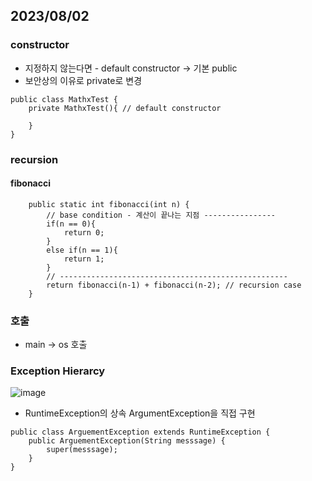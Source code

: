 ## 2023/08/02

### constructor
* 지정하지 않는다면 - default constructor -> 기본 public 
* 보안상의 이유로 private로 변경
```
public class MathxTest {
    private MathxTest(){ // default constructor

    }
}
```
### recursion
#### fibonacci
```
    public static int fibonacci(int n) {
        // base condition - 계산이 끝나는 지점 ----------------
        if(n == 0){
            return 0;
        }
        else if(n == 1){
            return 1; 
        }
        // ---------------------------------------------------
        return fibonacci(n-1) + fibonacci(n-2); // recursion case
    }
```

### 호출
* main -> os 호출
### Exception Hierarcy
![image](https://github.com/P-C-Space/NHNStudy/assets/39722575/fdfffa83-39e0-43cc-8aa8-c4ee3bff17ac)

* RuntimeException의 상속 ArgumentException을 직접 구현 
```
public class ArguementException extends RuntimeException {
    public ArguementException(String messsage) {
        super(messsage);
    }
}
```
